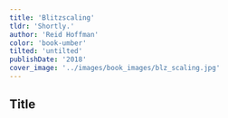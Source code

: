 ```yaml
---
title: 'Blitzscaling'
tldr: 'Shortly.'
author: 'Reid Hoffman'
color: 'book-umber'
tilted: 'untilted'
publishDate: '2018'
cover_image: '../images/book_images/blz_scaling.jpg'
---
```


## Title